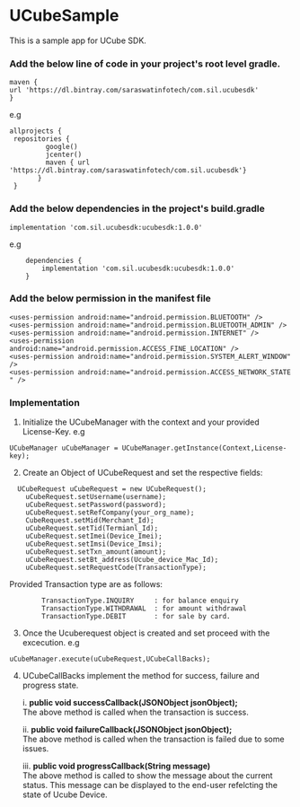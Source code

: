 # UCubeSample
This is a sample app for UCube SDK.

### Add the below line of code in your project's root level gradle.
    maven {
    url 'https://dl.bintray.com/saraswatinfotech/com.sil.ucubesdk'
    }

 e.g 
 ```
 allprojects { 
  repositories {
          google()
          jcenter()
          maven { url 'https://dl.bintray.com/saraswatinfotech/com.sil.ucubesdk'}
        }
  }
  ```
### Add the below dependencies in the project's build.gradle 
    implementation 'com.sil.ucubesdk:ucubesdk:1.0.0'
e.g
```
    dependencies {
		implementation 'com.sil.ucubesdk:ucubesdk:1.0.0'
	}
 ```

### Add the below permission in the manifest file 

    <uses-permission android:name="android.permission.BLUETOOTH" />
    <uses-permission android:name="android.permission.BLUETOOTH_ADMIN" />
    <uses-permission android:name="android.permission.INTERNET" />
    <uses-permission android:name="android.permission.ACCESS_FINE_LOCATION" />
    <uses-permission android:name="android.permission.SYSTEM_ALERT_WINDOW" />
    <uses-permission android:name="android.permission.ACCESS_NETWORK_STATE " />

### Implementation
1. Initialize the UCubeManager with the context and your provided License-Key.
e.g
```
UCubeManager uCubeManager = UCubeManager.getInstance(Context,License-key);
```
2. Create an Object of UCubeRequest and set the respective fields:
```
  UCubeRequest uCubeRequest = new UCubeRequest();
    uCubeRequest.setUsername(username);
    uCubeRequest.setPassword(password);
    uCubeRequest.setRefCompany(your_org_name);
    CubeRequest.setMid(Merchant_Id);
    uCubeRequest.setTid(Termianl_Id);
    uCubeRequest.setImei(Device_Imei);
    uCubeRequest.setImsi(Device_Imsi);
    uCubeRequest.setTxn_amount(amount);
    uCubeRequest.setBt_address(Ucube_device_Mac_Id);
    uCubeRequest.setRequestCode(TransactionType); 
```
Provided Transaction type are as follows:
```
    	TransactionType.INQUIRY 	: for balance enquiry
    	TransactionType.WITHDRAWAL	: for amount withdrawal
    	TransactionType.DEBIT		: for sale by card.
```
3. Once the Ucuberequest object is created and set proceed with the excecution.
e.g 
```
uCubeManager.execute(uCubeRequest,UCubeCallBacks); 
```
4. UCubeCallBacks implement the method for success, failure and progress state.
	
	i. 	**public void successCallback(JSONObject jsonObject);** <br>
			The above method is called when the transaction is success. 

 	ii. **public void failureCallback(JSONObject jsonObject);** <br>
 			The above method is called when the transaction is failed due to some issues.

 	iii. **public void progressCallback(String message)** <br>
 			The above method is called to show the message about the current status. This message can be displayed to the end-user refelcting the state of Ucube Device.
